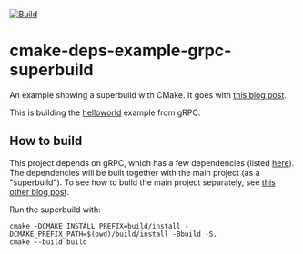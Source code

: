 [![Build](https://github.com/acarg/cmake-deps-example-grpc-superbuild/actions/workflows/main.yml/badge.svg)](https://github.com/acarg/cmake-deps-example-grpc-superbuild/actions/workflows/main.yml)

# cmake-deps-example-grpc-superbuild
An example showing a superbuild with CMake.
It goes with [this blog post](https://www.acarg.ch/posts/cmake-superbuild/).

This is building the [helloworld](https://github.com/grpc/grpc/tree/master/examples/cpp/helloworld)
example from gRPC.

## How to build

This project depends on gRPC, which has a few dependencies (listed
[here](dependencies/)). The dependencies will be built together with
the main project (as a "superbuild"). To see how to build the main
project separately, see [this other blog post](https://www.acarg.ch/posts/cmake-deps/).

Run the superbuild with:

```
cmake -DCMAKE_INSTALL_PREFIX=build/install -DCMAKE_PREFIX_PATH=$(pwd)/build/install -Bbuild -S.
cmake --build build
```

